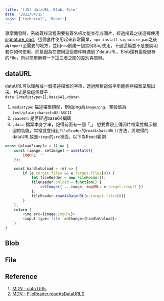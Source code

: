 ```yaml
---
title: '[JS] dataURL, Blob, File'
date: '2021/04/15'
tags: ['technical', 'React']
---
```


專案開發時，系統簽核流程需要有簽名板功能並存成圖片，經過搜尋之後選擇使用[signature_pad](https://github.com/szimek/signature_pad)。這個套件使用起來非常簡單，`npm install signature_pad`之後再`import`至需要的地方，並用`new`創建一個實例即可使用。不過這篇並不是要說明套件如何使用，而是因為在使用這個套件時遇到了dataURL、Blob還有最後儲存的File，所以簡單解釋一下這三者之間的差別與關聯。

## dataURL
dataURL可以理解成一個描述檔案的字串，透過解析這個字串能夠將檔案呈現出來。格式是像這個樣子：  
`data:[<mediatype>][;base64],<data>`  
1. `mediatype`: 描述檔案類型，例如png為`image/png`，預設值為`text/plain;charset=US-ASCII`
2. `;base64`: 是否經過base64編碼
3. `,data`: 檔案本身字串，記得前面有一個「,」
想要實現上傳圖片檔案並顯示縮圖的功能，常常就會用到`FileReader`的`readAsDataURL()`方法，將取得的dataURL放進`<img>`的`src`裡面。以下為React範例：  
```javascript
const UploadExample = () => {
    const [image, setImage] = useState({
        imgURL: ''
    });

    const handleUpload = (e) => {
        if (e.target.files && e.target.files[0]) {
            let fileReader = new FileReader();
            fileReader.onload = function() {
                setImage({ ...image, imgURL: e.target.result })
            };
            fileReader.readAsDataURL(e.target.files[0])
        }
    };
    return (
        <img src={image.imgURL}>
        <input type='file' onChange={handleUpload}>
    )
}
```

## Blob

## File

## Reference
1. [MDN - data URIs](https://developer.mozilla.org/zh-TW/docs/Web/HTTP/Basics_of_HTTP/Data_URIs)
2. [MDN - FileReader.readAsDataURL()](https://developer.mozilla.org/zh-CN/docs/Web/API/FileReader/readAsDataURL)